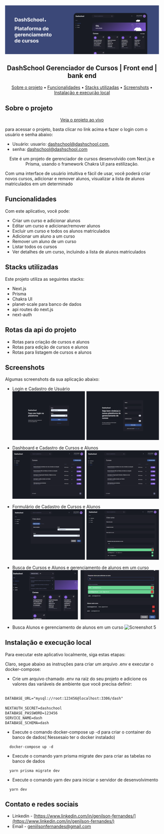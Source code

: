 ![Banner](ui_01.png)

<h2 align="center">DashSchool Gerenciador de Cursos | Front end | bank end</h1>

<p align="center">
  <a href="#sobre-o-projeto">Sobre o projeto</a> •
  <a href="#funcionalidades">Funcionalidades</a> •
  <a href="#stacks-utilizadas">Stacks utilizadas</a> •
  <a href="#screenshots">Screenshots</a> •
  <a href="#instalação-e-execução-local">Instalação e execução local</a>
</p>

## Sobre o projeto

<p align="center">
  <a href="http://localhost:3000/signin">
    Veja o projeto ao vivo
  </a>
<p>

para acessar o projeto, basta clicar no link acima e fazer o login com o usuário e senha abaixo:

- Usuário: usuario: dashschool@dashschool.com,
- senha: dashschool@dashschool.com

<p align="center">Este é um projeto de gerenciador de cursos desenvolvido com Next.js e Prisma, usando o framework Chakra UI para estilização.</p>

<p>
Com uma interface de usuário intuitiva e fácil de usar, você poderá criar novos cursos, adicionar e remover alunos, visualizar a lista de alunos matriculados em um determinado
</p>

## Funcionalidades

Com este aplicativo, você pode:

- Criar um curso e adicionar alunos
- Editar um curso e adicionar/remover alunos
- Excluir um curso e todos os alunos matriculados
- Adicionar um aluno a um curso
- Remover um aluno de um curso
- Listar todos os cursos
- Ver detalhes de um curso, incluindo a lista de alunos matriculados

## Stacks utilizadas

Este projeto utiliza as seguintes stacks:

- Next.js
- Prisma
- Chakra UI
- planet-scale para banco de dados
- api routes do next.js
- next-auth

## Rotas da api do projeto

- Rotas para criação de cursos e alunos
- Rotas para edição de cursos e alunos
- Rotas para listagem de cursos e alunos

## Screenshots

Algumas screenshots da sua aplicação abaixo:

- Login e Cadastro de Usuário
  ![Screenshot 1](ui_02.png)

- Dashboard e Cadastro de Cursos e Alunos
  ![Screenshot 2](ui_03.png)

- Formulário de Cadastro de Cursos e Alunos
  ![Screenshot 3](ui_04.png)

- Busca de Cursos e Alunos e gerenciamento de alunos em um curso
  ![Screenshot 4](ui_05.png)

- Busca Alunos e gerenciamento de alunos em um curso
  ![Screenshot 5](ui_06.gif)

## Instalação e execução local

Para executar este aplicativo localmente, siga estas etapas:

Claro, segue abaixo as instruções para criar um arquivo .env e executar o docker-compose:

- Crie um arquivo chamado .env na raiz do seu projeto e adicione os valores das variáveis de ambiente que você precisa definir:

```

DATABASE_URL="mysql://root:123456@localhost:3306/dash"

NEXTAUTH_SECRET=dashschool
DATABASE_PASSWORD=123456
SERVICE_NAME=dash
DATABASE_SCHEMA=dash

```

- Execute o comando docker-compose up -d para criar o container do banco de dados( Nessesaio ter o docker instalado)

```
  docker-compose up -d
```

- Execute o comando yarn prisma migrate dev para criar as tabelas no banco de dados

```
  yarn prisma migrate dev
```

- Execute o comando yarn dev para iniciar o servidor de desenvolvimento

```
  yarn dev
```

## Contato e redes sociais

- Linkedin - [https://www.linkedin.com/in/genilson-fernandes/](https://www.linkedin.com/in/genilson-fernandes/)
- Email - geniilsonfernandes@gmail.com
